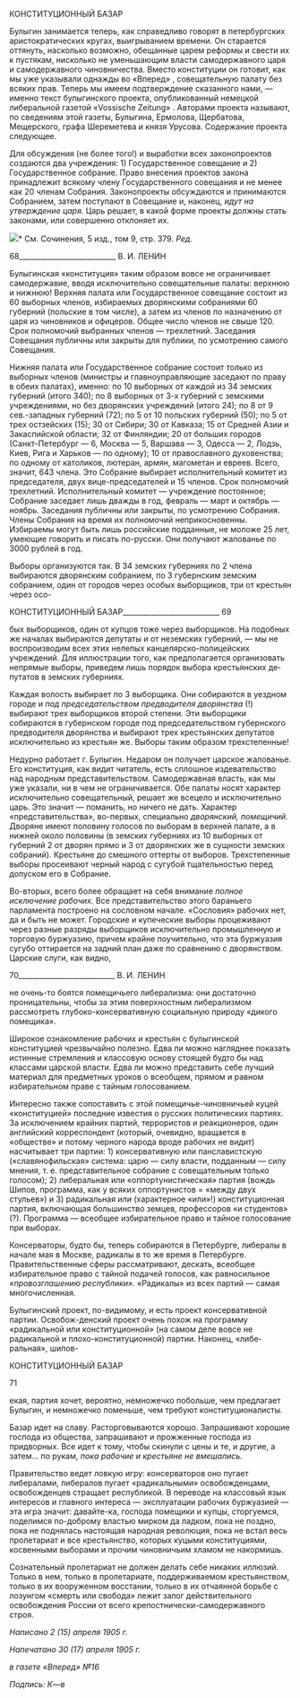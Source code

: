 КОНСТИТУЦИОННЫЙ БАЗАР

Булыгин занимается теперь, как справедливо говорят в петербургских аристократи­ческих кругах, выигрыванием времени. Он старается оттянуть, насколько возможно, обещанные царем реформы и свести их к пустякам, нисколько не уменьшающим власти самодержавного царя и самодержавного чиновничества. Вместо конституции он гото­вит, как мы уже указывали однажды во «Вперед» , совещательную палату без всяких прав. Теперь мы имеем подтверждение сказанного нами, — именно текст булыгинского проекта, опубликованный немецкой либеральной газетой «Vossische Zeitung» . Авто­рами проекта называют, по сведениям этой газеты, Булыгина, Ермолова, Щербатова, Мещерского, графа Шереметева и князя Урусова. Содержание проекта следующее.

Для обсуждения (не более того!) и выработки всех законопроектов создаются два учреждения: 1) Государственное совещание и 2) Государственное собрание. Право вне­сения проектов закона принадлежит всякому члену Государственного совещания и не менее как 20 членам Собрания. Законопроекты обсуждаются и принимаются Собрани­ем, затем поступают в Совещание и, наконец, _идут на утверждение царя._ Царь решает, в какой форме проекты должны стать законами, или совершенно отклоняет их.

![](file:///C:/Users/bot32/AppData/Local/Temp/msohtmlclip1/01/clip_image001.png)* См. Сочинения, 5 изд., том 9, стр. 379. _Ред._

  

68___________________________ В. И. ЛЕНИН

Булыгинская «конституция» таким образом вовсе не ограничивает самодержавие, вводя исключительно совещательные палаты: верхнюю и нижнюю! Верхняя палата или Государственное совещание состоит из 60 выборных членов, избираемых дворянскими собраниями 60 губерний (польские в том числе), а затем из членов по назначению от царя из чиновников и офицеров. Общее число членов не свыше 120. Срок полномочий выбранных членов — трехлетний. Заседания Совещания публичны или закрыты для публики, по усмотрению самого Совещания.

Нижняя палата или Государственное собрание состоит только из выборных членов (министры и главноуправляющие заседают по праву в обеих палатах), именно: по 10 выборных от каждой из 34 земских губерний (итого 340); по 8 выборных от 3-х губер­ний с земскими учреждениями, но без дворянских учреждений (итого 24); по 8 от 9 сев.-западных губерний (72); по 5 от 10 польских губерний (50); по 5 от трех остзейских (15); 30 от Сибири; 30 от Кавказа; 15 от Средней Азии и Закаспийской области; 32 от Финляндии; 20 от больших городов (Санкт-Петербург — 6, Москва — 5, Варшава — 3, Одесса — 2, Лодзь, Киев, Рига и Харьков — по одному); 10 от православного духовен­ства; по одному от католиков, лютеран, армян, магометан и евреев. Всего, значит, 643 члена. Это Собрание выбирает исполнительный комитет из председателя, двух вице-председателей и 15 членов. Срок полномочий трехлетний. Исполнительный комитет — учреждение постоянное; Собрание заседает лишь дважды в год, февраль — март и ок­тябрь — ноябрь. Заседания публичны или закрыты, по усмотрению Собрания. Члены Собрания на время их полномочий неприкосновенны. Избираемы могут быть лишь российские подданные, не моложе 25 лет, умеющие говорить и писать по-русски. Они получают жалованье по 3000 рублей в год.

Выборы организуются так. В 34 земских губерниях по 2 члена выбираются дворян­ским собранием, по 3 губернским земским собранием, один от городов через особых выборщиков, три от крестьян через осо-

  

КОНСТИТУЦИОННЫЙ БАЗАР___________________________ 69

бых выборщиков, один от купцов тоже через выборщиков. На подобных же началах выбираются депутаты и от неземских губерний, — мы не воспроизводим всех этих не­лепых канцелярско-полицейских учреждений. Для иллюстрации того, как предполага­ется организовать непрямые выборы, приведем лишь порядок выбора крестьянских де­путатов в земских губерниях.

Каждая волость выбирает по 3 выборщика. Они собираются в уездном городе и _под председательством предводителя дворянства_ (!) выбирают трех выборщиков второй степени. Эти выборщики собираются в губернском городе под председательством гу­бернского предводителя дворянства и выбирают трех крестьянских депутатов исклю­чительно из крестьян же. Выборы таким образом трехстепенные!

Недурно работает г. Булыгин. Недаром он получает царское жалованье. Его консти­туция, как видит читатель, есть сплошное издевательство над народным представитель­ством. Самодержавная власть, как мы уже указали, ни в чем не ограничивается. Обе палаты носят характер исключительно совещательный, решает же всецело и исключи­тельно царь. Это значит — поманить, но ничего не дать. Характер «представительства», во-первых, специально _дворянский, помещичий._ Дворяне имеют половину голосов по выборам в верхней палате, а в нижней около половины (в земских губерниях из 10 вы­борных от губерний 2 от дворян прямо и 3 от дворянских же в сущности земских соб­раний). Крестьяне до смешного оттерты от выборов. Трехстепенные выборы просеива­ют черный народ с сугубой тщательностью перед допуском его в Собрание.

Во-вторых, всего более обращает на себя внимание _полное исключение рабочих._ Все представительство этого бараньего парламента построено на сословном начале. «Со­словия» рабочих нет, да и быть не может. Городские и купеческие выборы процежива­ют через разные разряды выборщиков исключительно промышленную и торговую буржуазию, причем крайне поучительно, что эта буржуазия сугубо оттирается на зад­ний план даже по сравнению с дворянством. Царские слуги, как видно,

  

70___________________________ В. И. ЛЕНИН

не очень-то боятся помещичьего либерализма: они достаточно проницательны, чтобы за этим поверхностным либерализмом рассмотреть глубоко-консервативную социаль­ную природу «дикого помещика».

Широкое ознакомление рабочих и крестьян с булыгинской конституцией чрезвы­чайно полезно. Едва ли можно нагляднее показать истинные стремления и классовую основу стоящей будто бы над классами царской власти. Едва ли можно представить се­бе лучший материал для предметных уроков о всеобщем, прямом и равном избиратель­ном праве с тайным голосованием.

Интересно также сопоставить с этой помещичье-чиновничьей куцей «конституцией» последние известия о русских политических партиях. За исключением крайних партий, террористов и реакционеров, один английский корреспондент (который, очевидно, вращается в «обществе» и потому черного народа вроде рабочих не видит) насчитывает три партии: 1) консервативную или панславистскую («славянофильская» система: царю — силу власти, подданным — силу мнения, т. е. представительное собрание с совеща­тельным только голосом); 2) либеральная или «оппортунистическая» партия (вождь Шипов, программа, как у всяких оппортунистов = «между двух стульев») и 3) ради­кальная _или_ (характерное «или»!) конституционная партия, включающая большинство земцев, профессоров «и студентов» (?). Программа — всеобщее избирательное право и тайное голосование при выборах.

Консерваторы, будто бы, теперь собираются в Петербурге, либералы в начале мая в Москве, радикалы в то же время в Петербурге. Правительственные сферы рассматри­вают, дескать, всеобщее избирательное право с тайной подачей голосов, как равно­сильное _«провозглашению республики»._ «Радикалы» из всех партий — самая многочис­ленная.

Булыгинский проект, по-видимому, и есть проект консервативной партии. Освобож-денский проект очень похож на программу «радикальной или конституционной» (на самом деле вовсе не радикальной и плохо-конституционной) партии. Наконец, «либе­ральная», шипов-

  

КОНСТИТУЦИОННЫЙ БАЗАР

  

71

  

екая, партия хочет, вероятно, немножечко побольше, чем предлагает Булыгин, и не­множечко поменьше, чем требуют конституционалисты.

Базар идет на славу. Расторговываются хорошо. Запрашивают хорошие господа из общества, запрашивают и прожженные господа из придворных. Все идет к тому, чтобы скинули с цены и те, и другие, а затем... по рукам, _пока рабочие и крестьяне не вмеша­лись._

Правительство ведет ловкую игру: консерваторов оно пугает либералами, либералов пугает «радикальными» освобожденцами, освобожденцев стращает республикой. В пе­реводе на классовый язык интересов и главного интереса — эксплуатации рабочих буржуазией — эта игра значит: давайте-ка, господа помещики и купцы, сторгуемся, по­делимся по-доброму властью мирком да ладком, пока не поздно, пока не поднялась на­стоящая народная революция, пока не встал весь пролетариат и все крестьянство, кото­рых куцыми конституциями, косвенными выборами и прочим чиновничьим хламом не накормишь.

Сознательный пролетариат не должен делать себе никаких иллюзий. Только в нем, только в пролетариате, поддерживаемом крестьянством, только в их вооруженном вос­стании, только в их отчаянной борьбе с лозунгом «смерть или свобода» лежит залог действительного освобождения России от всего крепостнически-самодержавного строя.

  

_Написано 2 (15) апреля 1905 г._

_Напечатано 30 (17) апреля 1905 г._

_в газете «Вперед» №16_

_Подпись: К_—_в_